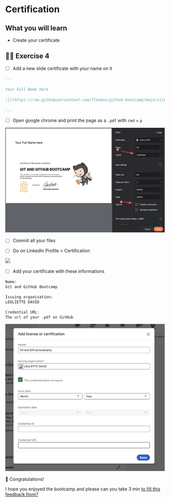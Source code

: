 # Certification

## What you will learn

- Create your certificate

## 👨‍🚀 Exercise 4

- [ ] Add a new slide certificate with your name on it

```markdown
---

Your Full Name here

![](https://raw.githubusercontent.com/flexbox/github-bootcamp/main/slides/github-bootcamp.png)

---

```

- [ ] Open google chrome and print the page as a `.pdf` with `cmd` + `p`

![github bootcamp certificate](./print-pdf.png)

- [ ] Commit all your files
- [ ] Go on LinkedIn Profile > Certification


![](./linkedin-certification.gif)

- [ ] Add your certificate with these informations

```
Name:
Git and GitHub Bootcamp

Issuing organisation:
LEULIETTE DAVID

Credential URL:
The url of your .pdf on GitHub
```

![](./linkedin-certification-add.png)

👏 Congratulations!

I hope you enjoyed the bootcamp and please can you take 3 min [to fill this feedback from?](https://davidl.fr/feedback-workshop)
